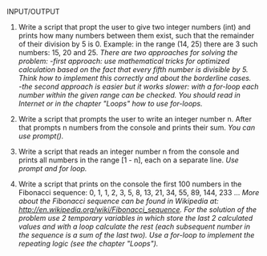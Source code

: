 INPUT/OUTPUT

1. Write a script that propt the user to give two integer numbers (int) and prints
   how many numbers between them exist, such that the remainder of their division
   by 5 is 0. Example: in the range (14, 25) there are 3 such numbers: 15, 20 and 25.
  *There are two approaches for solving the problem:
     -first approach: use mathematical tricks for optimized calculation based on the
      fact that every fifth number is divisible by 5. Think how to implement this
      correctly and about the borderline cases.  
     -the second approach is easier but it works slower: with a for-loop each number
      within the given range can be checked. You should read in Internet or in the
      chapter "Loops" how to use for-loops.*

2. Write a script that prompts the user to write an integer number n. After that
   prompts n numbers from the console and prints their sum.
  *You can use prompt().*

3. Write a script that reads an integer number n from the console and prints all
   numbers in the range [1 - n], each on a separate line.
  *Use prompt and for loop.*

4. Write a script that prints on the console the first 100 numbers in the Fibonacci
   sequence: 0, 1, 1, 2, 3, 5, 8, 13, 21, 34, 55, 89, 144, 233 ...
  *More about the Fibonacci sequence can be found in Wikipedia at:
   http://en.wikipedia.org/wiki/Fibonacci_sequence. For the solution of the problem
   use 2 temporary variables in which store the last 2 calculated values and with
   a loop calculate the rest (each subsequent number in the sequence is a sum of
   the last two). Use a for-loop to implement the repeating logic (see the chapter
   "Loops").*
